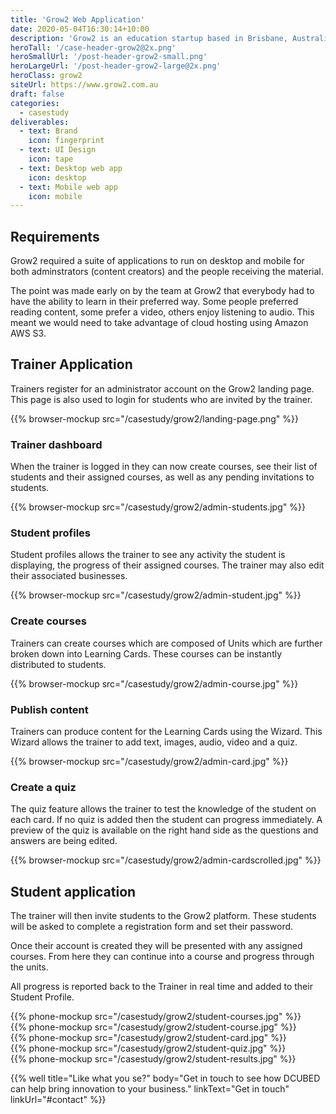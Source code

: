 ```yaml
---
title: 'Grow2 Web Application'
date: 2020-05-04T16:30:14+10:00
description: 'Grow2 is an education startup based in Brisbane, Australia who have created an information platform for sporting clubs. Their priority is to make sure everyone can receive training in all formats - text, imagery, audio or video.'
heroTall: '/case-header-grow2@2x.png'
heroSmallUrl: '/post-header-grow2-small.png'
heroLargeUrl: '/post-header-grow2-large@2x.png'
heroClass: grow2
siteUrl: https://www.grow2.com.au
draft: false
categories:
  - casestudy
deliverables:
  - text: Brand
    icon: fingerprint
  - text: UI Design
    icon: tape
  - text: Desktop web app
    icon: desktop
  - text: Mobile web app
    icon: mobile
---
```


## Requirements

Grow2 required a suite of applications to run on desktop and mobile for both adminstrators (content creators) and the people receiving the material.

The point was made early on by the team at Grow2 that everybody had to have the ability to learn in their preferred way. Some people preferred reading content, some prefer a video, others enjoy listening to audio. This meant we would need to take advantage of cloud hosting using Amazon AWS S3.

## Trainer Application

Trainers register for an administrator account on the Grow2 landing page. This page is also used to login for students who are invited by the trainer.

{{% browser-mockup src="/casestudy/grow2/landing-page.png" %}}

### Trainer dashboard

When the trainer is logged in they can now create courses, see their list of students and their assigned courses, as well as any pending invitations to students.

{{% browser-mockup src="/casestudy/grow2/admin-students.jpg" %}}

### Student profiles

Student profiles allows the trainer to see any activity the student is displaying, the progress of their assigned courses. The trainer may also edit their associated businesses.

{{% browser-mockup src="/casestudy/grow2/admin-student.jpg" %}}

### Create courses

Trainers can create courses which are composed of Units which are further broken down into Learning Cards. These courses can be instantly distributed to students.

{{% browser-mockup src="/casestudy/grow2/admin-course.jpg" %}}

### Publish content

Trainers can produce content for the Learning Cards using the Wizard. This Wizard allows the trainer to add text, images, audio, video and a quiz.

{{% browser-mockup src="/casestudy/grow2/admin-card.jpg" %}}

### Create a quiz

The quiz feature allows the trainer to test the knowledge of the student on each card. If no quiz is added then the student can progress immediately. A preview of the quiz is available on the right hand side as the questions and answers are being edited.

{{% browser-mockup src="/casestudy/grow2/admin-cardscrolled.jpg" %}}

## Student application

The trainer will then invite students to the Grow2 platform. These students will be asked to complete a registration form and set their password.

Once their account is created they will be presented with any assigned courses. From here they can continue into a course and progress through the units.

All progress is reported back to the Trainer in real time and added to their Student Profile.

<div class="phones">
<div class="phones__wrap">
<div class="phones__list">
  <div>
    {{% phone-mockup src="/casestudy/grow2/student-courses.jpg" %}}
  </div>
  <div>
    {{% phone-mockup src="/casestudy/grow2/student-course.jpg" %}}
  </div>
  <div>
    {{% phone-mockup src="/casestudy/grow2/student-card.jpg" %}}
  </div>
  <div>
    {{% phone-mockup src="/casestudy/grow2/student-quiz.jpg" %}}
  </div>
  <div>
    {{% phone-mockup src="/casestudy/grow2/student-results.jpg" %}}
  </div>
</div>
</div>
</div>

{{% well title="Like what you se?" body="Get in touch to see how DCUBED can help bring innovation to your business." linkText="Get in touch" linkUrl="#contact" %}}
